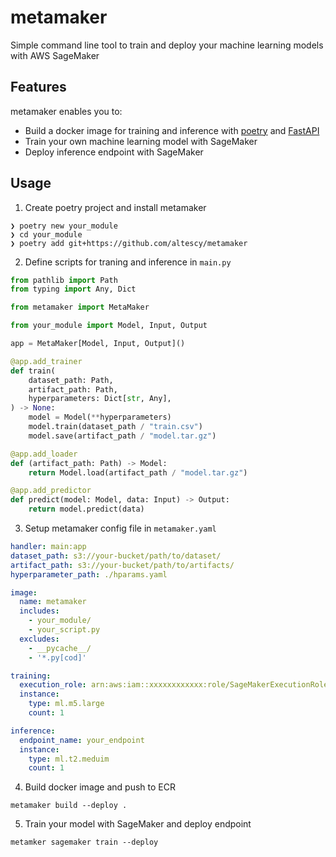 # metamaker

Simple command line tool to train and deploy your machine learning models with AWS SageMaker

## Features

metamaker enables you to:

- Build a docker image for training and inference with [poetry](https://python-poetry.org/) and [FastAPI](https://fastapi.tiangolo.com/)
- Train your own machine learning model with SageMaker
- Deploy inference endpoint with SageMaker

## Usage

1. Create poetry project and install metamaker

```
❯ poetry new your_module
❯ cd your_module
❯ poetry add git+https://github.com/altescy/metamaker
```

2. Define scripts for traning and inference in `main.py`

```main.py
from pathlib import Path
from typing import Any, Dict

from metamaker import MetaMaker

from your_module import Model, Input, Output

app = MetaMaker[Model, Input, Output]()

@app.add_trainer
def train(
    dataset_path: Path,
    artifact_path: Path,
    hyperparameters: Dict[str, Any],
) -> None:
    model = Model(**hyperparameters)
    model.train(dataset_path / "train.csv")
    model.save(artifact_path / "model.tar.gz")

@app.add_loader
def (artifact_path: Path) -> Model:
    return Model.load(artifact_path / "model.tar.gz")

@app.add_predictor
def predict(model: Model, data: Input) -> Output:
    return model.predict(data)
```

3. Setup metamaker config file in `metamaker.yaml`

```metamaker.yaml
handler: main:app
dataset_path: s3://your-bucket/path/to/dataset/
artifact_path: s3://your-bucket/path/to/artifacts/
hyperparameter_path: ./hparams.yaml

image:
  name: metamaker
  includes:
    - your_module/
    - your_script.py
  excludes:
    - __pycache__/
    - '*.py[cod]'

training:
  execution_role: arn:aws:iam::xxxxxxxxxxxx:role/SageMakerExecutionRole
  instance:
    type: ml.m5.large
    count: 1

inference:
  endpoint_name: your_endpoint
  instance:
    type: ml.t2.meduim
    count: 1
```

4. Build docker image and push to ECR

```
metamaker build --deploy .
```

5. Train your model with SageMaker and deploy endpoint

```
metamker sagemaker train --deploy
```
